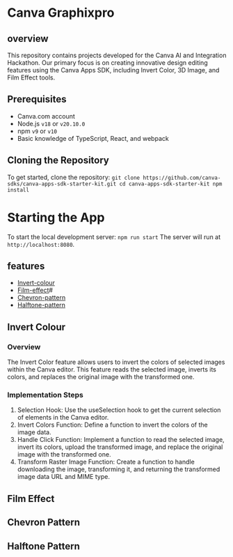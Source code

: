# Canva Graphixpro

## overview
This repository contains projects developed for the Canva AI and Integration Hackathon. Our primary focus is on creating innovative design editing features using the Canva Apps SDK, including Invert Color, 3D Image, and Film Effect tools.

## Prerequisites
- Canva.com account
- Node.js `v18` or `v20.10.0`
- npm `v9` or `v10`
- Basic knowledge of TypeScript, React, and webpack

## Cloning the Repository
To get started, clone the repository:
`
git clone https://github.com/canva-sdks/canva-apps-sdk-starter-kit.git
cd canva-apps-sdk-starter-kit
npm install
`

# Starting the App
To start the local development server:
`
npm run start
`
The server will run at `http://localhost:8080`.

## features
- [Invert-colour](#invert)
- [Film-effect](#film)#
- [Chevron-pattern]()
- [Halftone-pattern]()

## Invert Colour
### Overview
The Invert Color feature allows users to invert the colors of selected images within the Canva editor. This feature reads the selected image, inverts its colors, and replaces the original image with the transformed one.

### Implementation Steps
1. Selection Hook: Use the useSelection hook to get the current selection of elements in the Canva editor.
2. Invert Colors Function: Define a function to invert the colors of the image data.
3. Handle Click Function: Implement a function to read the selected image, invert its colors, upload the transformed image, and replace the original image with the transformed one.
4. Transform Raster Image Function: Create a function to handle downloading the image, transforming it, and returning the transformed image data URL and MIME type.

## Film Effect

## Chevron Pattern

## Halftone Pattern
